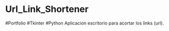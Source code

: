 # Url_Link_Shortener

#Portfolio #Tkinter #Python
Aplicacion escritorio para acortar los links (url).
